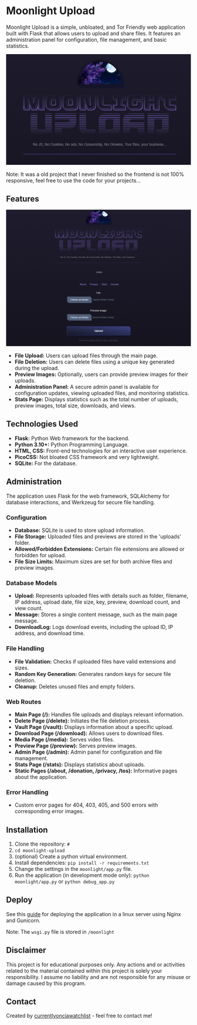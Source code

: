 # Moonlight Upload

Moonlight Upload is a simple, unbloated, and Tor Friendly web application built with Flask that allows users to upload and share files. It features an administration panel for configuration, file management, and basic statistics.

<p align="center">
  <img src="images/logo.png" />
</p>

Note: It was a old project that I never finished so the frontend is not 100% responsive, feel free to use the code for your projects...

## Features

![Main](images/index.png)

- **File Upload:** Users can upload files through the main page.
- **File Deletion:** Users can delete files using a unique key generated during the upload.
- **Preview Images:** Optionally, users can provide preview images for their uploads.
- **Administration Panel:** A secure admin panel is available for configuration updates, viewing uploaded files, and monitoring statistics.
- **Stats Page:** Displays statistics such as the total number of uploads, preview images, total size, downloads, and views.

## Technologies Used

- **Flask:** Python Web framework for the backend.
- **Python 3.10+:** Python Programming Language.
- **HTML, CSS:** Front-end technologies for an interactive user experience.
- **PicoCSS:** Not bloated CSS framework and very lightweight. 
- **SQLite:** For the database.

## Administration 

The application uses Flask for the web framework, SQLAlchemy for database interactions, and Werkzeug for secure file handling.

### Configuration

- **Database:** SQLite is used to store upload information.
- **File Storage:** Uploaded files and previews are stored in the 'uploads' folder.
- **Allowed/Forbidden Extensions:** Certain file extensions are allowed or forbidden for upload.
- **File Size Limits:** Maximum sizes are set for both archive files and preview images.

### Database Models

- **Upload:** Represents uploaded files with details such as folder, filename, IP address, upload date, file size, key, preview, download count, and view count.
- **Message:** Stores a single content message, such as the main page message.
- **DownloadLog:** Logs download events, including the upload ID, IP address, and download time.

### File Handling

- **File Validation:** Checks if uploaded files have valid extensions and sizes.
- **Random Key Generation:** Generates random keys for secure file deletion.
- **Cleanup:** Deletes unused files and empty folders.

### Web Routes

- **Main Page (/):** Handles file uploads and displays relevant information.
- **Delete Page (/delete):** Initiates the file deletion process.
- **Vault Page (/vault):** Displays information about a specific upload.
- **Download Page (/download):** Allows users to download files.
- **Media Page (/media):** Serves video files.
- **Preview Page (/preview):** Serves preview images.
- **Admin Page (/admin):** Admin panel for configuration and file management.
- **Stats Page (/stats):** Displays statistics about uploads.
- **Static Pages (/about, /donation, /privacy, /tos):** Informative pages about the application.

### Error Handling

- Custom error pages for 404, 403, 405, and 500 errors with corresponding error images.

## Installation

1. Clone the repository: `#`
2. `cd moonlight-upload`
3. (optional) Create a python virtual environment. 
4. Install dependencies: `pip install -r requirements.txt`
5. Change the settings in the `moonlight/app.py` file.
6. Run the application (in development mode only): `python moonlight/app.py` or `python debug_app.py`

## Deploy

See this [guide](https://dev.to/brandonwallace/deploy-flask-the-easy-way-with-gunicorn-and-nginx-jgc) for deploying the application in a linux server using Nginx and Gunicorn.

Note: The `wsgi.py` file is stored in `/moonlight`

## Disclaimer

This project is for educational purposes only. Any actions and or activities related to the material contained within this project is solely your responsibility. I assume no liability and are not responsible for any misuse or damage caused by this program.

## Contact

Created by [currentlyonciawatchlist](https://github.com/currentlyonciawatchlist/) - feel free to contact me!